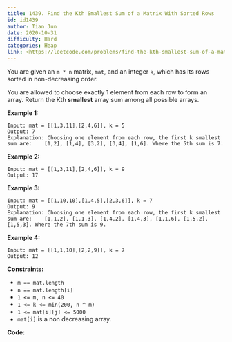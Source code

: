 ```yaml
---
title: 1439. Find the Kth Smallest Sum of a Matrix With Sorted Rows
id: id1439
author: Tian Jun
date: 2020-10-31
difficulty: Hard
categories: Heap
link: <https://leetcode.com/problems/find-the-kth-smallest-sum-of-a-matrix-with-sorted-rows/description/>
---
```


You are given an `m * n` matrix, `mat`, and an integer `k`, which has its rows
sorted in non-decreasing order.

You are allowed to choose exactly 1 element from each row to form an array.
Return the Kth **smallest** array sum among all possible arrays.



**Example 1:**
            
	Input: mat = [[1,3,11],[2,4,6]], k = 5    
	Output: 7    
	Explanation: Choosing one element from each row, the first k smallest sum are:    [1,2], [1,4], [3,2], [3,4], [1,6]. Where the 5th sum is 7.  

**Example 2:**
            
	Input: mat = [[1,3,11],[2,4,6]], k = 9    
	Output: 17    

**Example 3:**
            
	Input: mat = [[1,10,10],[1,4,5],[2,3,6]], k = 7    
	Output: 9    
	Explanation: Choosing one element from each row, the first k smallest sum are:    [1,1,2], [1,1,3], [1,4,2], [1,4,3], [1,1,6], [1,5,2], [1,5,3]. Where the 7th sum is 9.      

**Example 4:**
            
	Input: mat = [[1,1,10],[2,2,9]], k = 7    
	Output: 12    



**Constraints:**

  * `m == mat.length`
  * `n == mat.length[i]`
  * `1 <= m, n <= 40`
  * `1 <= k <= min(200, n ^ m)`
  * `1 <= mat[i][j] <= 5000`
  * `mat[i]` is a non decreasing array.


**Code:**
